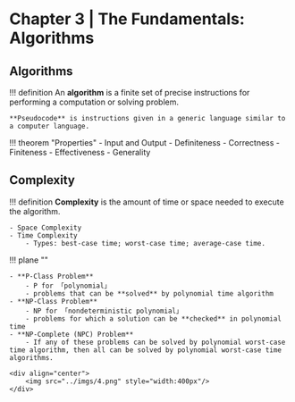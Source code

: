 # Chapter 3 | The Fundamentals: Algorithms

## Algorithms

!!! definition
    An **algorithm** is a finite set of precise instructions for performing a computation or solving problem.

    **Pseudocode** is instructions given in a generic language similar to a computer language.

!!! theorem "Properties"
    - Input and Output
    - Definiteness
    - Correctness
    - Finiteness
    - Effectiveness
    - Generality

## Complexity

!!! definition
    **Complexity** is the amount of time or space needed to execute the algorithm.

    - Space Complexity
    - Time Complexity
        - Types: best-case time; worst-case time; average-case time.

!!! plane ""

    - **P-Class Problem**
        - P for 「polynomial」
        - problems that can be **solved** by polynomial time algorithm
    - **NP-Class Problem**
        - NP for 「nondeterministic polynomial」
        - problems for which a solution can be **checked** in polynomial time
    - **NP-Complete (NPC) Problem**
        - If any of these problems can be solved by polynomial worst-case time algorithm, then all can be solved by polynomial worst-case time algorithms.

    <div align="center">
    	<img src="../imgs/4.png" style="width:400px"/>
    </div>